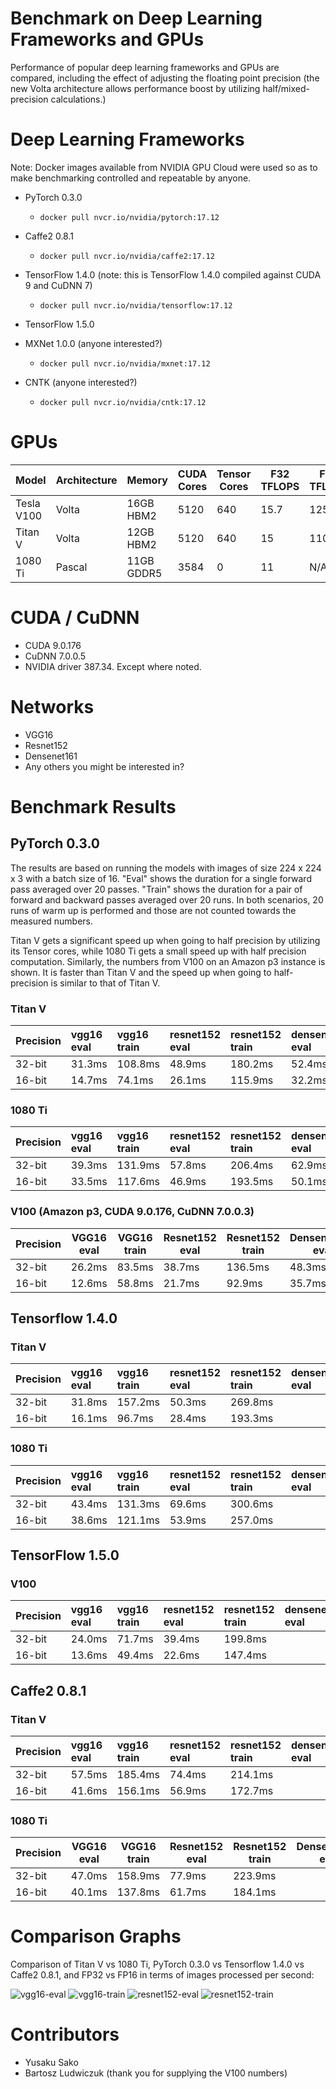 # Benchmark on Deep Learning Frameworks and GPUs

Performance of popular deep learning frameworks and GPUs are compared, including the effect of adjusting the floating point precision (the new Volta architecture allows performance boost by utilizing half/mixed-precision calculations.)

# Deep Learning Frameworks

Note: Docker images available from NVIDIA GPU Cloud were used so as to make benchmarking controlled and repeatable by anyone.

* PyTorch 0.3.0
  * `docker pull nvcr.io/nvidia/pytorch:17.12`

* Caffe2 0.8.1
  * `docker pull nvcr.io/nvidia/caffe2:17.12`

* TensorFlow 1.4.0 (note: this is TensorFlow 1.4.0 compiled against CUDA 9 and CuDNN 7)
  * `docker pull nvcr.io/nvidia/tensorflow:17.12`
  
* TensorFlow 1.5.0

* MXNet 1.0.0 (anyone interested?)
  * `docker pull nvcr.io/nvidia/mxnet:17.12`

* CNTK (anyone interested?)
  * `docker pull nvcr.io/nvidia/cntk:17.12`


# GPUs

|Model     |Architecture|Memory    |CUDA Cores|Tensor Cores|F32 TFLOPS|F16 TFLOPS|Retail|Cloud  |
|----------|------------|----------|----------|------------|----------|----------|------|-----|
|Tesla V100|Volta       |16GB HBM2 |5120      |640         |15.7      |125       |      |$3.06/hr (p3.2xlarge)|
|Titan V   |Volta       |12GB HBM2 |5120      |640         |15        |110*      |$2999 |N/A  |
|1080 Ti   |Pascal      |11GB GDDR5|3584      |0           |11        |N/A       |$699  |N/A  |        


# CUDA / CuDNN
* CUDA 9.0.176
* CuDNN 7.0.0.5
* NVIDIA driver 387.34.
Except where noted.


# Networks
* VGG16
* Resnet152
* Densenet161
* Any others you might be interested in?

# Benchmark Results

## PyTorch 0.3.0

The results are based on running the models with images of size 224 x 224 x 3
with a batch size of 16.
"Eval" shows the duration for a single forward pass averaged over 20 passes.
"Train" shows the duration for a pair of forward and backward passes averaged over 20 runs.
In both scenarios, 20 runs of warm up is performed and those are not counted towards the measured numbers.

Titan V gets a significant speed up when going to half precision by utilizing its Tensor cores, while
1080 Ti gets a small speed up with half precision computation.
Similarly, the numbers from V100 on an Amazon p3 instance is shown.  It is faster than Titan V and the speed up when going to half-precision is similar to that of Titan V.

### Titan V
| Precision   | vgg16 eval   | vgg16 train   | resnet152 eval   | resnet152 train   | densenet161 eval   | densenet161 train   |
|:------------|:-------------|:--------------|:-----------------|:------------------|:-------------------|:--------------------|
| 32-bit      | 31.3ms       | 108.8ms       | 48.9ms           | 180.2ms           | 52.4ms             | 174.1ms             |
| 16-bit      | 14.7ms       | 74.1ms        | 26.1ms           | 115.9ms           | 32.2ms             | 118.9ms             |

### 1080 Ti
| Precision   | vgg16 eval   | vgg16 train   | resnet152 eval   | resnet152 train   | densenet161 eval   | densenet161 train   |
|:------------|:-------------|:--------------|:-----------------|:------------------|:-------------------|:--------------------|
| 32-bit      | 39.3ms       | 131.9ms       | 57.8ms           | 206.4ms           | 62.9ms             | 211.9ms             |
| 16-bit      | 33.5ms       | 117.6ms       | 46.9ms           | 193.5ms           | 50.1ms             | 191.0ms             |

### V100 (Amazon p3, CUDA 9.0.176, CuDNN 7.0.0.3)
|Precision   |VGG16 eval|VGG16 train|Resnet152 eval   |Resnet152 train|Densenet161 eval   |Densenet161 train|
|------------|----------|-----------|-----------------|---------------|-------------------|-----------------|
|32-bit      |26.2ms    |83.5ms     |38.7ms           |136.5ms        |48.3ms             |142.5ms          |
|16-bit      |12.6ms    |58.8ms     |21.7ms           |92.9ms         |35.7ms             |102.3ms          |

## Tensorflow 1.4.0

### Titan V
| Precision   | vgg16 eval   | vgg16 train   | resnet152 eval   | resnet152 train   | densenet161 eval   | densenet161 train   |
|:------------|:-------------|:--------------|:-----------------|:------------------|:-------------------|:--------------------|
| 32-bit      | 31.8ms       | 157.2ms       | 50.3ms           | 269.8ms           |                    |                     |
| 16-bit      | 16.1ms       | 96.7ms        | 28.4ms           | 193.3ms           |                    |                     |

### 1080 Ti
| Precision   | vgg16 eval   | vgg16 train   | resnet152 eval   | resnet152 train   | densenet161 eval   | densenet161 train   |
|:------------|:-------------|:--------------|:-----------------|:------------------|:-------------------|:--------------------|
| 32-bit      | 43.4ms       | 131.3ms       | 69.6ms           | 300.6ms           |                    |                     |
| 16-bit      | 38.6ms       | 121.1ms       | 53.9ms           | 257.0ms           |                    |                     |

## TensorFlow 1.5.0

### V100
| Precision   | vgg16 eval   | vgg16 train   | resnet152 eval   | resnet152 train   | densenet161 eval   | densenet161 train   |
|:------------|:-------------|:--------------|:-----------------|:------------------|:-------------------|:--------------------|
| 32-bit      | 24.0ms       | 71.7ms        | 39.4ms           | 199.8ms           |                    |                     |
| 16-bit      | 13.6ms       | 49.4ms        | 22.6ms           | 147.4ms           |                    |                     |

## Caffe2 0.8.1

### Titan V
| Precision   | vgg16 eval   | vgg16 train   | resnet152 eval   | resnet152 train   | densenet161 eval   | densenet161 train   |
|:------------|:-------------|:--------------|:-----------------|:------------------|:-------------------|:--------------------|
| 32-bit      | 57.5ms       | 185.4ms       | 74.4ms           | 214.1ms           |                    |                     |
| 16-bit      | 41.6ms       | 156.1ms       | 56.9ms           | 172.7ms           |                    |                     |                    

### 1080 Ti
|Precision   |VGG16 eval|VGG16 train|Resnet152 eval   |Resnet152 train|Densenet161 eval|Densenet161 train|
|------------|----------|-----------|-----------------|---------------|----------------|-----------------|
| 32-bit     | 47.0ms   | 158.9ms   | 77.9ms          | 223.9ms       |                |                 |
| 16-bit     | 40.1ms   | 137.8ms   | 61.7ms          | 184.1ms       |                |                 |

# Comparison Graphs

Comparison of Titan V vs 1080 Ti, PyTorch 0.3.0 vs Tensorflow 1.4.0 vs Caffe2 0.8.1, and FP32 vs FP16 in terms of images processed per second:

![vgg16-eval](https://raw.githubusercontent.com/u39kun/deep-learning-benchmark/master/results/vgg16-eval.png)
![vgg16-train](https://raw.githubusercontent.com/u39kun/deep-learning-benchmark/master/results/vgg16-train.png)
![resnet152-eval](https://raw.githubusercontent.com/u39kun/deep-learning-benchmark/master/results/resnet152-eval.png)
![resnet152-train](https://raw.githubusercontent.com/u39kun/deep-learning-benchmark/master/results/resnet152-train.png)

# Contributors

* Yusaku Sako
* Bartosz Ludwiczuk (thank you for supplying the V100 numbers)
